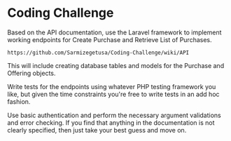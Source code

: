 # Coding Challenge

Based on the API documentation, use the Laravel framework to implement working endpoints for Create Purchase and Retrieve List of Purchases.

    https://github.com/Sarmizegetusa/Coding-Challenge/wiki/API

This will include creating database tables and models for the Purchase and Offering objects.

Write tests for the endpoints using whatever PHP testing framework you like, but given the time constraints you're free to write tests in an add hoc fashion.

Use basic authentication and perform the necessary argument validations and error checking. If you find that anything in the documentation is not clearly specified, then just take your best guess and move on.
